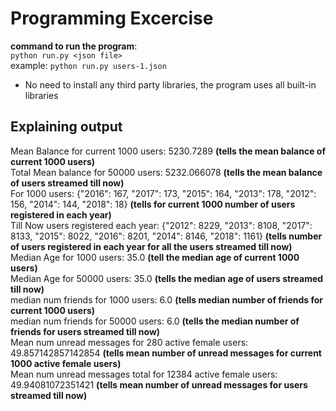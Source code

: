 # Programming Excercise

**command to run the program**: <br>
`python run.py <json file>` <br>
example: `python run.py users-1.json`


* No need to install any third party libraries, the program uses all built-in libraries


## Explaining output

Mean Balance for current 1000 users: 5230.7289 **(tells the mean balance of current 1000 users)** <br>
Total Mean balance for 50000 users: 5232.066078 **(tells the mean balance of users streamed till now)** <br>
For 1000 users: {"2016": 167, "2017": 173, "2015": 164, "2013": 178, "2012": 156, "2014": 144, "2018": 18} **(tells for current 1000 number of users registered in each year)** <br>
Till Now users registered each year: {"2012": 8229, "2013": 8108, "2017": 8133, "2015": 8022, "2016": 8201, "2014": 8146, "2018": 1161} **(tells number of users registered in each year for all the users streamed till now)**<br>
Median Age for 1000 users: 35.0 **(tell the median age of current 1000 users)** <br>
Median Age for 50000 users: 35.0 **(tells the median age of users streamed till now)** <br>
median num friends for 1000 users: 6.0 **(tells median number of friends for current 1000 users)** <br>
median num friends for 50000 users: 6.0 **(tells the median number of friends for users streamed till now)** <br>
Mean num unread messages for 280 active female users: 49.857142857142854 **(tells mean number of unread messages for current 1000 active female users)** <br>
Mean num unread messages total for 12384 active female users: 49.94081072351421 **(tells mean number of unread messages for users streamed till now)**


